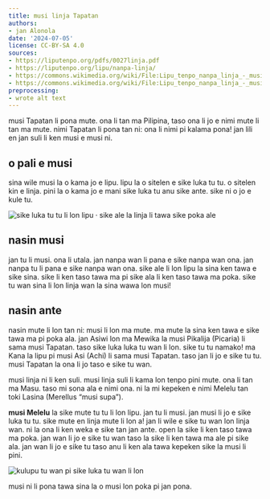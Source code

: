 ```yaml
---
title: musi linja Tapatan
authors:
- jan Alonola
date: '2024-07-05'
license: CC-BY-SA 4.0
sources:
- https://liputenpo.org/pdfs/0027linja.pdf
- https://liputenpo.org/lipu/nanpa-linja/
- https://commons.wikimedia.org/wiki/File:Lipu_tenpo_nanpa_linja_-_musi_linja_Tapatan_01.png
- https://commons.wikimedia.org/wiki/File:Lipu_tenpo_nanpa_linja_-_musi_linja_Tapatan_02.png
preprocessing:
- wrote alt text
---
```


musi Tapatan li pona mute. ona li tan ma Pilipina, taso ona li jo e nimi mute li tan ma mute. nimi Tapatan li pona tan ni: ona li nimi pi kalama pona! jan lili en jan suli li ken musi e musi ni.

## o pali e musi

sina wile musi la o kama jo e lipu. lipu la o sitelen e sike luka tu tu. o sitelen kin e linja. pini la o kama jo e mani sike luka tu anu sike ante. sike ni o jo e kule tu.

![sike luka tu tu li lon lipu · sike ale la linja li tawa sike poka ale](https://upload.wikimedia.org/wikipedia/commons/3/34/Lipu_tenpo_nanpa_linja_-_musi_linja_Tapatan_01.png)

## nasin musi

jan tu li musi. ona li utala. jan nanpa wan li pana e sike nanpa wan ona. jan nanpa tu li pana e sike nanpa wan ona. sike ale li lon lipu la sina ken tawa e sike sina. sike li ken taso tawa ma pi sike ala li ken taso tawa ma poka. sike tu wan sina li lon linja wan la sina wawa lon musi!

## nasin ante

nasin mute li lon tan ni: musi li lon ma mute. ma mute la sina ken tawa e sike tawa ma pi poka ala. jan Asiwi lon ma Mewika la musi Pikalija (Picaria) li sama musi Tapatan. taso sike luka luka tu wan li lon. sike tu tu namako! ma Kana la lipu pi musi Asi (Achi) li sama musi Tapatan. taso jan li jo e sike tu tu. musi Tapatan la ona li jo taso e sike tu wan.

musi linja ni li ken suli. musi linja suli li kama lon tenpo pini mute. ona li tan ma Masu. taso mi sona ala e nimi ona. ni la mi kepeken e nimi Melelu tan toki Lasina (Merellus “musi supa”).

**musi Melelu** la sike mute tu tu li lon lipu. jan tu li musi. jan musi li jo e sike luka tu tu. sike mute en linja mute li lon a! jan li wile e sike tu wan lon linja wan. ni la ona li ken weka e sike tan jan ante. open la sike li ken taso tawa ma poka. jan wan li jo e sike tu wan taso la sike li ken tawa ma ale pi sike ala. jan wan li jo e sike tu taso anu li ken ala tawa kepeken sike la musi li pini.

![kulupu tu wan pi sike luka tu wan li lon](https://upload.wikimedia.org/wikipedia/commons/8/89/Lipu_tenpo_nanpa_linja_-_musi_linja_Tapatan_02.png)

musi ni li pona tawa sina la o musi lon poka pi jan pona.